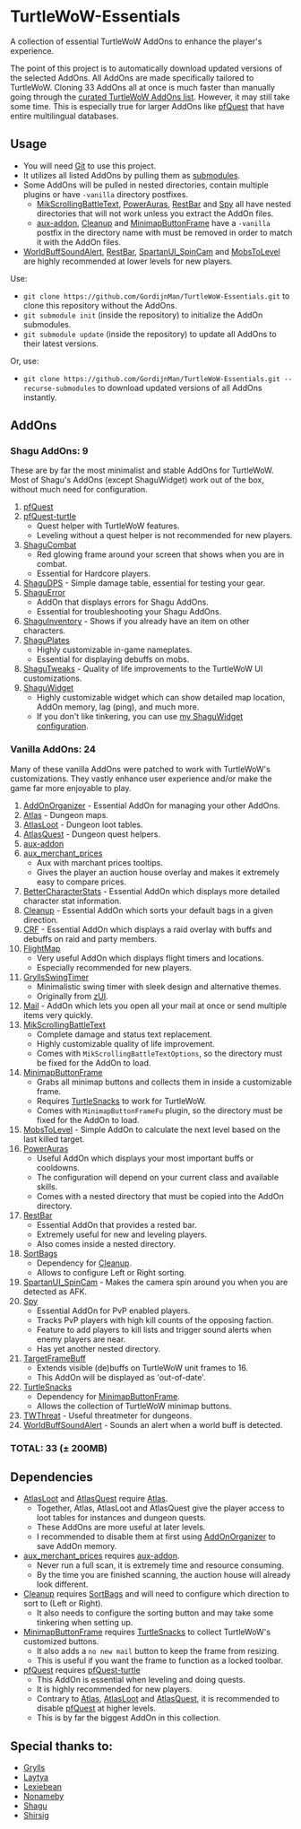 # TurtleWoW-Essentials

A collection of essential TurtleWoW AddOns to enhance the player's experience.

The point of this project is to automatically download updated versions of the selected AddOns. 
All AddOns are made specifically tailored to TurtleWoW.
Cloning 33 AddOns all at once is much faster than manually going through the [curated TurtleWoW AddOns list](https://turtle-wow.fandom.com/wiki/Addons).
However, it may still take some time. 
This is especially true for larger AddOns like [pfQuest](https://github.com/shagu/pfQuest.git) that have entire multilingual databases.

## Usage

* You will need [Git](https://git-scm.com/) to use this project.
* It utilizes all listed AddOns by pulling them as [submodules](./.gitmodules).
* Some AddOns will be pulled in nested directories, contain multiple plugins or have `-vanilla` directory postfixes.
    - [MikScrollingBattleText](https://github.com/AtheneGenesis/Vanilla_MikScrollingBattleText.git), [PowerAuras](https://github.com/laytya/PowerAuras-vanilla.git), [RestBar](https://github.com/Steelbash/RestBar.git) and [Spy](https://github.com/laytya/Spy-vanilla.git) all have nested directories that will not work unless you extract the AddOn files.
    - [aux-addon](https://github.com/shirsig/aux-addon-vanilla.git), [Cleanup](https://github.com/shirsig/Cleanup-vanilla.git) and [MinimapButtonFrame](https://github.com/laytya/MinimapButtonFrame-vanilla.git) have a `-vanilla` postfix in the directory name with must be removed in order to match it with the AddOn files.
* [WorldBuffSoundAlert](https://github.com/Bergador/WorldBuffSoundAlert.git), [RestBar](https://github.com/Steelbash/RestBar.git), [SpartanUI_SpinCam](https://github.com/Daribon/SpartanUI_SpinCam.git) and [MobsToLevel](https://github.com/idontbyte/MobsToLevel.git) are highly recommended at lower levels for new players.

Use:
* `git clone https://github.com/GordijnMan/TurtleWoW-Essentials.git` to clone this repository without the AddOns.
* `git submodule init` (inside the repository) to initialize the AddOn submodules.
* `git submodule update` (inside the repository) to update all AddOns to their latest versions.

Or, use:
* `git clone https://github.com/GordijnMan/TurtleWoW-Essentials.git --recurse-submodules` to download updated versions of all AddOns instantly.

## AddOns

### Shagu AddOns: 9

These are by far the most minimalist and stable AddOns for TurtleWoW.
Most of Shagu's AddOns (except ShaguWidget) work out of the box, without much need for configuration.

1. [pfQuest](https://github.com/shagu/pfQuest.git)
2. [pfQuest-turtle](https://github.com/shagu/pfQuest-turtle.git)
   - Quest helper with TurtleWoW features.
   - Leveling without a quest helper is not recommended for new players.
3. [ShaguCombat](https://github.com/shagu/ShaguCombat.git)
   - Red glowing frame around your screen that shows when you are in combat.
   - Essential for Hardcore players.
4. [ShaguDPS](https://github.com/shagu/ShaguDPS.git) - Simple damage table, essential for testing your gear.
5. [ShaguError](https://github.com/shagu/ShaguError.git)
   - AddOn that displays errors for Shagu AddOns.
   - Essential for troubleshooting your Shagu AddOns.
6. [ShaguInventory](https://github.com/shagu/ShaguInventory.git) - Shows if you already have an item on other characters.
7. [ShaguPlates](https://github.com/shagu/ShaguPlates.git)
   - Highly customizable in-game nameplates.
   - Essential for displaying debuffs on mobs.
8. [ShaguTweaks](https://github.com/shagu/ShaguTweaks.git) - Quality of life improvements to the TurtleWoW UI customizations.
9. [ShaguWidget](https://github.com/shagu/ShaguWidget.git)
    - Highly customizable widget which can show detailed map location, AddOn memory, lag (ping), and much more.
    - If you don't like tinkering, you can use [my ShaguWidget configuration](./ShaguWidget.cfg).

### Vanilla AddOns: 24

Many of these vanilla AddOns were patched to work with TurtleWoW's customizations.
They vastly enhance user experience and/or make the game far more enjoyable to play.

1. [AddOnOrganizer](https://github.com/Monteo/AddOnOrganizer.git) - Essential AddOn for managing your other AddOns.
2. [Atlas](https://github.com/Nonameby/Atlas.git) - Dungeon maps.
3. [AtlasLoot](https://github.com/Lexiebean/AtlasLoot.git) - Dungeon loot tables.
4. [AtlasQuest](https://github.com/Nonameby/AtlasQuest.git) - Dungeon quest helpers.
5. [aux-addon](https://github.com/shirsig/aux-addon-vanilla.git)
6. [aux_merchant_prices](https://github.com/shirsig/aux_merchant_prices.git)
   - Aux with marchant prices tooltips.
   - Gives the player an auction house overlay and makes it extremely easy to compare prices.
7. [BetterCharacterStats](https://github.com/Lexiebean/BetterCharacterStats.git) - Essential AddOn which displays more detailed character stat information.
8. [Cleanup](https://github.com/shirsig/Cleanup-vanilla.git) - Essential AddOn which sorts your default bags in a given direction.
9. [CRF](https://github.com/luskanek/CRF.git) - Essential AddOn which displays a raid overlay with buffs and debuffs on raid and party members.
10. [FlightMap](https://github.com/GryllsAddons/FlightMap.git)
    - Very useful AddOn which displays flight timers and locations.
    - Especially recommended for new players.
11. [GryllsSwingTimer](https://github.com/GryllsAddons/GryllsSwingTimer.git)
    - Minimalistic swing timer with sleek design and alternative themes.
    - Originally from [zUI](https://github.com/Ko0z/zUI.git).
12. [Mail](https://github.com/EinBaum/Mail.git) - AddOn which lets you open all your mail at once or send multiple items very quickly.
13. [MikScrollingBattleText](https://github.com/AtheneGenesis/Vanilla_MikScrollingBattleText.git)
    - Complete damage and status text replacement.
    - Highly customizable quality of life improvement.
    - Comes with `MikScrollingBattleTextOptions`, so the directory must be fixed for the AddOn to load.
14. [MinimapButtonFrame](https://github.com/laytya/MinimapButtonFrame-vanilla.git)
    - Grabs all minimap buttons and collects them in inside a customizable frame.
    - Requires [TurtleSnacks](https://github.com/McPewPew/TurtleSnacks.git) to work for TurtleWoW.
    - Comes with `MinimapButtonFrameFu` plugin, so the directory must be fixed for the AddOn to load.
15. [MobsToLevel](https://github.com/idontbyte/MobsToLevel.git) - Simple AddOn to calculate the next level based on the last killed target.
16. [PowerAuras](https://github.com/laytya/PowerAuras-vanilla.git)
    - Useful AddOn which displays your most important buffs or cooldowns.
    - The configuration will depend on your current class and available skills.
    - Comes with a nested directory that must be copied into the AddOn directory.
17. [RestBar](https://github.com/Steelbash/RestBar.git)
    - Essential AddOn that provides a rested bar.
    - Extremely useful for new and leveling players.
    - Also comes inside a nested directory.
18. [SortBags](https://github.com/refaim/SortBags.git)
    - Dependency for [Cleanup](https://github.com/shirsig/Cleanup-vanilla.git).
    - Allows to configure Left or Right sorting.
19. [SpartanUI_SpinCam](https://github.com/Daribon/SpartanUI_SpinCam.git) - Makes the camera spin around you when you are detected as AFK.
20. [Spy](https://github.com/laytya/Spy-vanilla.git)
    - Essential AddOn for PvP enabled players.
    - Tracks PvP players with high kill counts of the opposing faction.
    - Feature to add players to kill lists and trigger sound alerts when enemy players are near.
    - Has yet another nested directory.
21. [TargetFrameBuff](https://github.com/ZiiMs/TargetFrameBuff.git)
    - Extends visible (de)buffs on TurtleWoW unit frames to 16.
    - This AddOn will be displayed as 'out-of-date'.
22. [TurtleSnacks](https://github.com/McPewPew/TurtleSnacks.git)
    - Dependency for [MinimapButtonFrame](https://github.com/laytya/MinimapButtonFrame-vanilla.git).
    - Allows the collection of TurtleWoW minimap buttons.
23. [TWThreat](https://github.com/CosminPOP/TWThreat.git) - Useful threatmeter for dungeons.
24. [WorldBuffSoundAlert](https://github.com/Bergador/WorldBuffSoundAlert.git) - Sounds an alert when a world buff is detected.

### TOTAL: 33 (± 200MB)

## Dependencies

* [AtlasLoot](https://github.com/Lexiebean/AtlasLoot.git) and [AtlasQuest](https://github.com/Nonameby/AtlasQuest.git) require [Atlas](https://github.com/Nonameby/Atlas.git).
  - Together, Atlas, AtlasLoot and AtlasQuest give the player access to loot tables for instances and dungeon quests.
  - These AddOns are more useful at later levels.
  - I recommended to disable them at first using [AddOnOrganizer](https://github.com/Monteo/AddOnOrganizer.git) to save AddOn memory.
* [aux_merchant_prices](https://github.com/shirsig/aux_merchant_prices.git) requires [aux-addon](https://github.com/shirsig/aux-addon-vanilla.git).
  - Never run a full scan, it is extremely time and resource consuming.
  - By the time you are finished scanning, the auction house will already look different.
* [Cleanup](https://github.com/shirsig/Cleanup-vanilla.git) requires [SortBags](https://github.com/refaim/SortBags.git) and will need to configure which direction to sort to (Left or Right).
  - It also needs to configure the sorting button and may take some tinkering when setting up.
* [MinimapButtonFrame](https://github.com/laytya/MinimapButtonFrame-vanilla.git) requires [TurtleSnacks](https://github.com/McPewPew/TurtleSnacks.git) to collect TurtleWoW's customized buttons.
  - It also adds a `no new mail` button to keep the frame from resizing.
  - This is useful if you want the frame to function as a locked toolbar.
* [pfQuest](https://github.com/shagu/pfQuest.git) requires [pfQuest-turtle](https://github.com/shagu/pfQuest-turtle.git)
  - This AddOn is essential when leveling and doing quests.
  - It is highly recommended for new players.
  - Contrary to [Atlas](https://github.com/Nonameby/Atlas.git), [AtlasLoot](https://github.com/Lexiebean/AtlasLoot.git) and [AtlasQuest](https://github.com/Nonameby/AtlasQuest.git), it is recommended to disable [pfQuest](https://github.com/shagu/pfQuest.git) at higher levels.
  - This is by far the biggest AddOn in this collection.

## Special thanks to:

- [Grylls](https://github.com/GryllsAddons)
- [Laytya](https://github.com/laytya)
- [Lexiebean](https://github.com/Lexiebean)
- [Nonameby](https://github.com/Nonameby)
- [Shagu](https://github.com/shagu)
- [Shirsig](https://github.com/Shirsig)
